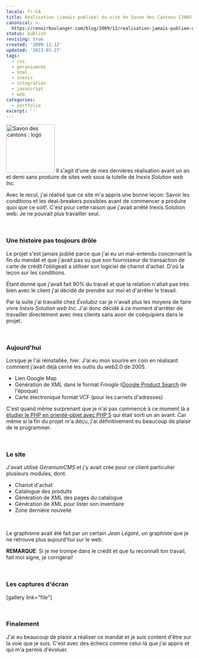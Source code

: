 ```yaml
---
locale: fr-CA
title: Réalisation (jamais publiée) du site de Savon des Cantons [2005]
canonical: >-
  https://renoirboulanger.com/blog/2009/12/realisation-jamais-publiee-du-site-de-savon-des-cantons-2005/
status: publish
revising: true
created: '2009-12-12'
updated: '2013-03-27'
tags:
  - css
  - geraniumcms
  - html
  - inexis
  - integration
  - javascript
  - web
categories:
  - portfolio
excerpt: ''
---
```


<p><img src="http://renoirboulanger.com/wp-content/uploads/2009/12/sacanton_logo.png" alt="Savon des cantons : logo" title="Savon des cantons : logo" width="131" height="130" class="alignright size-full wp-image-1510" /> Il s'agit d'une de mes dernières réalisation avant un an et demi sans produire de sites web sous la tutelle de <em>Inexis Solution web Inc</em>.</p>

<p>Avec le recul, j'ai réalisé que ce site m'a appris une bonne leçon: Savoir les conditions et les deal-breakers possibles avant de commencer a produire quoi que ce soit!. C'est pour cette raison que j'avait arrêté Inexis Solution web: Je ne pouvait plus travailler seul.</p>
<!--more-->
<p>&nbsp;</p>
<h3>Une histoire pas toujours drôle</h3>
<p>Le projet s'est jamais publié parce que j'ai eu un mal-entendu concernant la fin du mandat et que j'avait pas su que son fournisseur de transaction de carte de crédit l'obligeait a utiliser son logiciel de chariot d'achat. D'où la leçon sur les conditions.</p>

<p>Étant donné que j'avait fait 90% du travail et que la relation n'allait pas très bien avec le client j'ai décidé de prendre sur moi et d'arrêter le travail.</p>

<p>Par la suite j'ai travaillé chez <em>Évolubiz</em> car je n'avait plus les moyens de faire vivre <em>Inexis Solution web Inc</em>. J'ai donc décidé à ce moment d'arrêter de travailler directement avec mes clients sans avoir de coéquipiers dans le projet.</p>
<p>&nbsp;</p>

<h3>Aujourd'hui</h3>
<p>Lorsque je l'ai réinstallée, hier. J'ai eu mon sourire en coin en réalisant comment j'avait déjà cerné les outils du web2.0 de 2005.</p>
<ul>
	<li>Lien Google Map</li>
	<li>Génération de XML dans le format <em>Froogle</em> (<a href="http://www.google.com/products">Google Product Search</a> de l'époque)</li>
	<li>Carte électronique format VCF (pour les carnets d'adresses)</li>
</ul>
<p>C'est quand même surprenant que je n'ai pas commencé à ce moment là a <a href="http://renoirboulanger.com/blog/2009/09/devenir-zend-certified-engineer-avec-php5/">étudier le PHP en orienté-objet avec PHP 5</a> qui était sorti un an avant. Car même si la fin du projet m'a déçu, j'ai définitivement eu beaucoup de plaisir de le programmer.</p>
<p>&nbsp;</p>

<h3>Le site</h3>
<p>J'avait utilisé <em>GéraniumCMS</em> et j'y avait crée pour ce client particulier plusieurs modules, dont:</p>
<ul>
	<li>Chariot d'achat</li>
	<li>Catalogue des produits</li>
	<li>Génération de XML des pages du catalogue</li>
	<li>Génération de XML pour lister son inventaire</li>
	<li>Zone dernière nouvelle</li>
</ul>
<p>&nbsp;</p>
<p>Le graphisme avait été fait par un certain <em>Jean Légaré</em>, un graphiste que je ne retrouve plus aujourd'hui sur le web.</p>
<p><strong>REMARQUE</strong>: Si je me trompe dans le crédit et que tu reconnaît ton travail, fait moi signe, je corrigerai!</p>
<p>&nbsp;</p>

<h3>Les captures d'écran</h3>
[gallery link="file"]
<p>&nbsp;</p>

<h3>Finalement</h3>
<p>J'ai eu beaucoup de plaisir a réaliser ce mandat et je suis content d'être sur la voie que je suis. C'est avec des échecs comme celui-là que j'ai appris et qui m'a permis d'évoluer.</p>